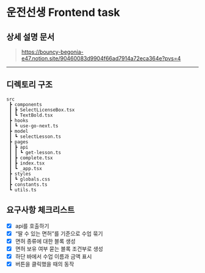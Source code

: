 # 운전선생 Frontend task

## 상세 설명 문서

> https://bouncy-begonia-e47.notion.site/90460083d9904f66ad7914a72eca364e?pvs=4

---

## 디렉토리 구조
```
src
 ┣ components
 ┃ ┣ SelectLicenseBox.tsx
 ┃ ┗ TextBold.tsx
 ┣ hooks
 ┃ ┗ use-go-next.ts
 ┣ model
 ┃ ┗ selectLesson.ts
 ┣ pages
 ┃ ┣ api
 ┃ ┃ ┗ get-lesson.ts
 ┃ ┣ complete.tsx
 ┃ ┣ index.tsx
 ┃ ┗ _app.tsx
 ┣ styles
 ┃ ┗ globals.css
 ┣ constants.ts
 ┗ utils.ts
```


## 요구사항 체크리스트
- [x] api를 호출하기
- [x] “딸 수 있는 면허”를 기준으로 수업 묶기
- [x] 면허 종류에 대한 블록 생성
- [x] 면허 보유 여부 묻는 블록 조건부로 생성
- [x] 하단 바에서 수업 이름과 금액 표시
- [x] 버튼을 클릭했을 때의 동작
